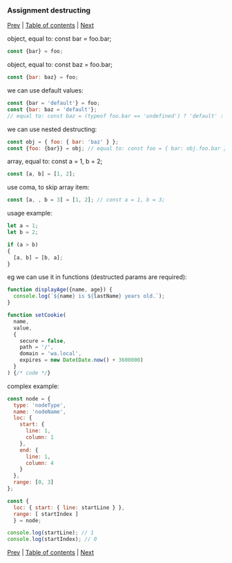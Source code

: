 ### Assignment destructing

[Prev](01-block-bindings.md) | [Table of contents](https://github.com/gadyonysh/es2015-presentation#ecmascript-2015) | [Next](03-spread-operator.md)

object, equal to: const bar = foo.bar;
```js
const {bar} = foo;
```

object, equal to: const baz = foo.bar;
```js
const {bar: baz} = foo;
```

we can use default values:
```js
const {bar = 'default'} = foo;
const {bar: baz = 'default'};
// equal to: const baz = (typeof foo.bar == 'undefined') ? 'default' : foo.bar;
```

we can use nested destructing:
```js
const obj = { foo: { bar: 'baz' } };
const {foo: {bar}} = obj; // equal to: const foo = { bar: obj.foo.bar };
```

array, equal to: const a = 1, b = 2;
```js
const [a, b] = [1, 2];
```

use coma, to skip array item:
```js
const [a, , b = 3] = [1, 2]; // const a = 1, b = 3;
```

usage example:
```js
let a = 1;
let b = 2;

if (a > b)
{
  [a, b] = [b, a];
}
```

eg we can use it in functions (destructed params are required):
```js
function displayAge({name, age}) {
  console.log(`${name} is ${lastName} years old.`);
}
```
```js
function setCookie(
  name,
  value,
  {
    secure = false,
    path = '/',
    domain = 'wa.local',
    expires = new Date(Date.now() + 3600000)
  }
) {/* code */}
```

complex example:
```js
const node = {
  type: 'nodeType',
  name: 'nodeName',
  loc: {
    start: {
      line: 1,
      column: 1
    },
    end: {
      line: 1,
      column: 4
    }
  },
  range: [0, 3]
};

const {
  loc: { start: { line: startLine } },
  range: [ startIndex ]
  } = node;

console.log(startLine); // 1
console.log(startIndex); // 0
```

[Prev](01-block-bindings.md) | [Table of contents](https://github.com/gadyonysh/es2015-presentation#ecmascript-2015) | [Next](03-spread-operator.md)